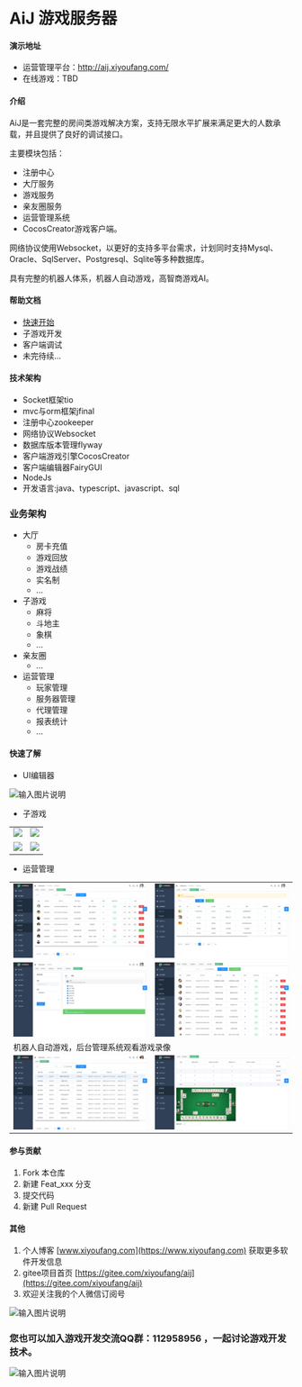 # AiJ 游戏服务器

#### 演示地址

* 运营管理平台：http://aij.xiyoufang.com/
* 在线游戏：TBD

#### 介绍
AiJ是一套完整的房间类游戏解决方案，支持无限水平扩展来满足更大的人数承载，并且提供了良好的调试接口。

主要模块包括：

* 注册中心
* 大厅服务 
* 游戏服务
* 亲友圈服务
* 运营管理系统
* CocosCreator游戏客户端。

网络协议使用Websocket，以更好的支持多平台需求，计划同时支持Mysql、Oracle、SqlServer、Postgresql、Sqlite等多种数据库。

具有完整的机器人体系，机器人自动游戏，高智商游戏AI。

#### 帮助文档

- [快速开始](./doc/aij_quick_start_dev.md)
- 子游戏开发
- 客户端调试
- 未完待续...


#### 技术架构

* Socket框架tio
* mvc与orm框架jfinal
* 注册中心zookeeper
* 网络协议Websocket
* 数据库版本管理flyway
* 客户端游戏引擎CocosCreator
* 客户端编辑器FairyGUI
* NodeJs
* 开发语言:java、typescript、javascript、sql

### 业务架构
* 大厅
    * 房卡充值
    * 游戏回放
    * 游戏战绩
    * 实名制
    * ...
* 子游戏
    * 麻将
    * 斗地主
    * 象棋
    * ...
* 亲友圈
    * ...
* 运营管理
    * 玩家管理
    * 服务器管理
    * 代理管理
    * 报表统计
    * ...

#### 快速了解

* UI编辑器

![输入图片说明](https://gitee.com/uploads/images/2019/0428/175537_3e7b183a_369917.png "2.png")

* 子游戏

<table>
    <tr>
        <td><img src="https://gitee.com/uploads/images/2019/0428/213459_1ec2c286_369917.png"/></td>
        <td><img src="https://gitee.com/uploads/images/2019/0428/213413_7b220071_369917.png"/></td>
    </tr>
    <tr>
        <td><img src="https://gitee.com/uploads/images/2019/0428/213439_d873ad71_369917.png"/></td>
        <td><img src="https://gitee.com/uploads/images/2019/0428/214352_4e7b7e03_369917.png"/></td>
    </tr>
</table>

* 运营管理

<table>
    <tr>
        <td><img src="./doc/screenshot/screenshot_0.png"/></td>
        <td><img src="./doc/screenshot/screenshot_1.png"/></td>
    </tr>
    <tr>
        <td><img src="./doc/screenshot/screenshot_2.png"/></td>
        <td><img src="./doc/screenshot/screenshot_3.png"/></td>
    </tr>
    <tr>
        <td colspan="2">机器人自动游戏，后台管理系统观看游戏录像</td>
    </tr>
    <tr>
        <td><img src="./doc/screenshot/screenshot_4.png"/></td>
        <td><img src="./doc/screenshot/screenshot_5.png"/></td>
    </tr>
</table>



#### 参与贡献

1. Fork 本仓库
2. 新建 Feat_xxx 分支
3. 提交代码
4. 新建 Pull Request


#### 其他

1. 个人博客 [www.xiyoufang.com](https://www.xiyoufang.com) 获取更多软件开发信息
2. gitee项目首页 [https://gitee.com/xiyoufang/aij](https://gitee.com/xiyoufang/aij)
3. 欢迎关注我的个人微信订阅号

![输入图片说明](https://images.gitee.com/uploads/images/2018/0712/165633_95e6b777_369917.jpeg "qrcode_for_gh_3870df3b5d1f_344.jpg")

### 您也可以加入游戏开发交流QQ群：112958956 ，一起讨论游戏开发技术。

![输入图片说明](https://images.gitee.com/uploads/images/2018/0708/183503_d1f599f2_369917.png "temp_qrcode_share_112958956.png")
